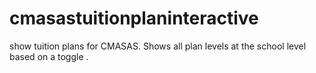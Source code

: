 # cmasastuitionplaninteractive
show tuition plans for CMASAS. Shows all plan levels at the school level based on a toggle . 
